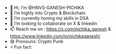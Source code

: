 - 👋 Hi, I’m @HNVS-GANESH-PICHIKA
- 👀 I’m highly into Crypto & Blockchain
- 🌱 I’m currently honing my skills in DSA
- 💞️ I’m looking to collaborate on X & linkedin
- 📫 Reach me on : https://x.com/pichika_ganesh & https://www.linkedin.com/in/pichikaganesh/
- 😄 Pronouns: Crypto Punk
- ⚡ Fun fact:

<!---
HNVS-GANESH-PICHIKA/HNVS-GANESH-PICHIKA is a ✨ special ✨ repository because its `README.md` (this file) appears on your GitHub profile.
You can click the Preview link to take a look at your changes.
--->
